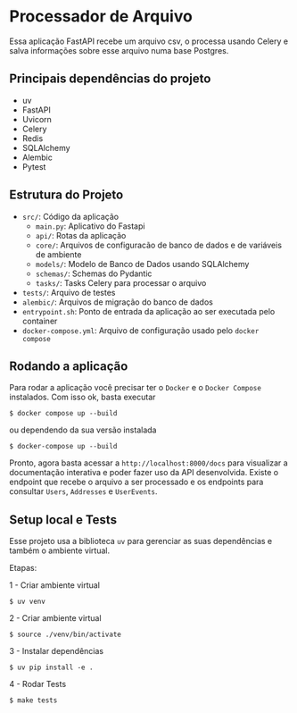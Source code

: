 # Processador de Arquivo

Essa aplicação FastAPI recebe um arquivo csv, o processa usando Celery e salva informações sobre esse arquivo numa base Postgres.

## Principais dependências do projeto


- uv
- FastAPI
- Uvicorn
- Celery
- Redis
- SQLAlchemy
- Alembic
- Pytest

## Estrutura do Projeto 


- `src/`: Código da aplicação
  - `main.py`: Aplicativo do Fastapi
  - `api/`: Rotas da aplicação
  - `core/`: Arquivos de configuracão de banco de dados e de variáveis de ambiente
  - `models/`: Modelo de Banco de Dados usando SQLAlchemy 
  - `schemas/`: Schemas do Pydantic
  - `tasks/`: Tasks Celery para processar o arquivo
- `tests/`: Arquivo de testes
- `alembic/`: Arquivos de migração do banco de dados
- `entrypoint.sh`: Ponto de entrada da aplicação ao ser executada pelo container
- `docker-compose.yml`: Arquivo de configuração usado pelo ```docker compose```



## Rodando a aplicação

Para rodar a aplicação você precisar ter o ```Docker``` e o ```Docker Compose``` instalados.
Com isso ok, basta executar

```
$ docker compose up --build
```
ou dependendo da sua versão instalada
```
$ docker-compose up --build
```

Pronto, agora basta acessar a ```http://localhost:8000/docs``` para visualizar a documentação interativa e poder
fazer uso da API desenvolvida.
Existe o endpoint que recebe o arquivo a ser processado e os endpoints para consultar ```Users```, ```Addresses``` e ```UserEvents```.

## Setup local e Tests 

Esse projeto usa a biblioteca ```uv``` para gerenciar as suas dependências e também o ambiente virtual.

Etapas:

1 - Criar ambiente virtual
```
$ uv venv
```

2 - Criar ambiente virtual
```
$ source ./venv/bin/activate
```

3 - Instalar dependências
```
$ uv pip install -e .
```

4 - Rodar Tests

```
$ make tests
```
